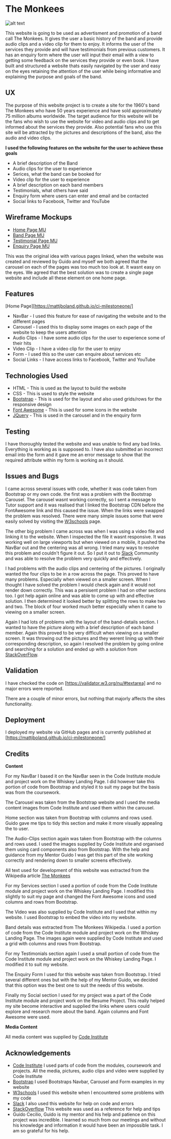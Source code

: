 # The Monkees

![alt text](https://github.com/mattjboland/ci-milestoneone/blob/master/images/monkees12.jpg)

This website is going to be used as advertisment and promotion of a band call The Monkees. It gives the user a basic
history of the band and provide audio clips and a video clip for them to enjoy. It informs the user of the services 
they provide and will have testimonials from previous customers. It has an enquiry form where the user will input their
email with a view to getting some feedback on the services they provide or even book. I have built and structured a 
website thats easily navigated by the user and easy on the eyes retaining the attention of the user while being 
informative and explaining the purpose and goals of the band.

## UX

The purpose of this website project is to create a site for the 1960's band The Monkees who have 50 years experience and 
have sold approximately 75 million albums worldwide. The target audience for this website will be the fans who wish to 
use the website for video and audio clips and to get informed about the services they provide. Also potential fans who use 
this site will be attracted by the pictures and descriptions of the band, also the audio and video clips.

**I used the following features on the website for the user to achieve these goals**

* A brief description of the Band
* Audio clips for the user to experience
* Serices, what the band can be booked for
* Video clip for the user to experience
* A brief description on each band members
* Testimonials, what others have said
* Enquiry form where users can enter and email and be contacted
* Social links to Facebook, Twitter and YouTube

## Wireframe Mockups

* [Home Page MU](https://github.com/mattjboland/ci-milestoneone/blob/master/wirefame-mockup/IMG_0486.jpg)
* [Band Page MU](https://github.com/mattjboland/ci-milestoneone/blob/master/wirefame-mockup/IMG_0487.jpg)
* [Testimonial Page MU](https://github.com/mattjboland/ci-milestoneone/blob/master/wirefame-mockup/IMG_0488.jpg)
* [Enquiry Page MU](https://github.com/mattjboland/ci-milestoneone/blob/master/wirefame-mockup/IMG_0489.jpg)

This was the original idea with various pages linked, when the website was created and reviewed by Guido and myself
we both agreed that the carousel on each of the pages was too much too look at. It wasnt easy on the eyes. We agreed
that the best solution was to create a single page website and include all these element on one home page.

## Features

[Home Page][https://mattjboland.github.io/ci-milestoneone/]

* NavBar - I used this feature for ease of navigating the website and to the different pages 
* Carousel - I used this to display some images on each page of the website to keep the users attention
* Audio Clips - I have some audio clips for the user to experience some of their hits
* Video Clip - I have a video clip for the user to enjoy
* Form - I used this so the user can enquire about services etc
* Social Links - I have access links to Facebook, Twitter and YouTube

## Technologies Used

* HTML - This is used as the layout to build the website
* CSS - This is used to style the website
* [Bootstrap](https://getbootstrap.com/) - This is used for the layout and also used grids/rows for the responsive design
* [Font Awesome](https://fontawesome.com/) - This is used for some icons in the website
* [JQuery](https://jquery.com/) - This is used in the carousel and in the enquiry form

## Testing

I have thoroughly tested the website and was unable to find any bad links. Everything is working as is supposed to. I 
have also submitted an incorrect email into the form and it gave me an error message to show that the required attribute 
within my form is working as it should.

## Issues and Bugs

I came across several issues with code, whether it was code taken from Bootstrap or my own code. the first was a problem 
with the Bootstrap Carousel. The carousel wasnt working correctly, so I sent a message to Tutor support and it was 
realised that I linked the Bootstrap CDN before the FontAwesome link and this caused the issue. When the links were 
swapped the problem was resolved. There were many simple issues some that were easily solved by visiting the 
[W3schools](https://www.w3schools.com/) page.

The other big problem I came across was when I was using a video file and linking it to the website. When I inspected 
the file it wasnt responsive. It was working well on large viewports but when viewed on a mobile, it pushed the NavBar 
out and the centering was all wrong. I tried many ways to resolve this problem and couldn't figure it out. So I put it 
out to [Slack](https://slack.com/intl/en-ie/) Community and was able to resolve the problem very quickly and effectively.

I had problems with the audio clips and centering of the pictures. I originally wanted the four clips to be in a row across
the page. This proved to have many problems. Especially when viewed on a smaller screen. When I thought I have solved the 
problem I would check again and it would not render down correctly. This was a persisent problem I had on other sections
too. I got help again online and was able to come up with and effective solution. I then determined it looked better by
splitting the rows to make two and two. The block of four worked much better especially when it came to viewing on a 
smaller screen.

Again I had lots of problems with the layout of the band-details section. I wanted to have the picture along with a brief
description of each band member. Again this proved to be very difficult when viewing on a smaller screen. It was throwing
out the pictures and they werent lining up with their corresponding description, so again I resolved the problem by going 
online and searching for a solution and ended up with a solution from [StackOverFlow](https://stackoverflow.com/).

## Validation

I have checked the code on [https://validator.w3.org/nu/#textarea] and no major errors were reported.

There are a couple of minor errors, but nothing that majorly affects the sites functionality. 

## Deployment

I deployed my website via GitHub pages and is currently published at [https://mattjboland.github.io/ci-milestoneone/]

## Credits

**Content**

For my NavBar I based it on the NavBar seen in the Code Institute module and project work on the Whiskey Landing
Page. I did however take this portion of code from Bootstrap and styled it to suit my page but the basis was from
the coursework.

The Carousel was taken from the Bootstrap website and I used the media content images from Code Institute and used 
them within the carousel.

Home section was taken from Bootstrap with columns and rows used. Guido gave me tips to tidy this section and make it
more visually appealing the to user.

The Audio-Clips section again was taken from Bootstrap with the columns and rows used. I used the images supplied by 
Code Institute and organised them using card components also from Bootstrap. With the help and guidance from my Mentor
Guido I was get this part of the site working correctly and rendering down to smaller screens effectively.

All text used for development of this website was extracted from the Wikipedia article 
[The Monkees](https://en.wikipedia.org/wiki/The_Monkees)

For my Services section I used a portion of code from the Code Institute module and project work on the Whiskey
Landing Page. I modified this slightly to suit my page and changed the Font Awesome icons and used columns and rows
from Bootstrap.

The Video was also supplied by Code Institute and I used that within my website. I used Bootstrap to embed the video into
my website. 

Band details was extracted from The Monkees Wikipedia.  I used a portion of code from the Code Institute module and 
project work on the Whiskey Landing Page. The images again were supplied by Code Institute and used a grid with columns 
and rows from Bootstrap.

For my Testimonials section again I used a small portion of code from the Code Institute module and project work on the 
Whiskey Landing Page. I modified it to suit my website.

The Enquiry Form I used for this website was taken from Bootstrap. I tried several different ones but with the help of my 
Mentor Guido, we decided that this option was the best one to suit the needs of this website.

Finally my Social section I used for my project was a part of the Code Institute module and project work on the Resume 
Project. This really helped my site become interactive and supplied the links where users could explore and research more
about the band. Again columns and Font Awesome were used.

**Media Content**

All media content was supplied by [Code Institute](https://github.com/Code-Institute-Org/project-assets)

## Acknowledgements

* [Code Institute](https://codeinstitute.net/) I used parts of code from the modules, coursework and projects. All
    the media, pictures, audio clips and video were supplied by Code Institute
* [Bootstrap](https://getbootstrap.com/) I used Bootstraps Navbar, Carousel and Form examples in my website
* [W3schools](https://www.w3schools.com/) I used this website when I encountered some problems with my code
* [Slack](https://slack.com/intl/en-ie/) I also used this website for help on code and errors
* [StackOverflow](https://stackoverflow.com/) This website was used as a reference for help and tips
* Guido Cecilio, Guido is my mentor and his help and patience on this project was incredible. I learned so much from 
our meetings and without his knowledge and information it would have been an impossible task. I am so grateful for his 
help.


